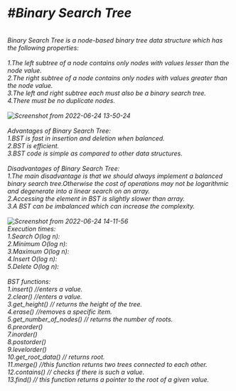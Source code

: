 <i><h1>#Binary Search Tree</h1><br />
Binary Search Tree is a node-based binary tree data structure which has the following properties:<br />
<br />
1.The left subtree of a node contains only nodes with values lesser than the node value.<br />
2.The right subtree of a node contains only nodes with values greater than the node value.<br />
3.The left and right subtree each must also be a binary search tree. <br />
4.There must be no duplicate nodes.<br />
<br />
![Screenshot from 2022-06-24 13-50-24](https://user-images.githubusercontent.com/104670251/175511507-48ad9686-6ac9-4c95-87fa-5597c9d37744.png)
<br />
<br />
Advantages of Binary Search Tree:<br />
1.BST is fast in insertion and deletion when balanced.<br />
2.BST is efficient.<br />
3.BST code is simple as compared to other data structures.<br />
<br />
Disadvantages of Binary Search Tree:<br />
1.The main disadvantage is that we should always implement a balanced binary search tree.Otherwise the cost of operations may not be logarithmic and degenerate into a linear search on an array.<br />
2.Accessing the element in BST is slightly slower than array.<br />
3.A BST can be imbalanced which can increase the complexity.<br />
<br />
![Screenshot from 2022-06-24 14-11-56](https://user-images.githubusercontent.com/104670251/175514722-dbed9e89-3654-4f09-9168-2cd5bc50b782.png)
<br />
Execution times:<br />
1.Search	O(log n):<br />
2.Minimum	O(log n):<br />
3.Maximum	O(log n):<br />
4.Insert	O(log n):<br />
5.Delete	O(log n):<br />
<br />
BST functions:<br />
1.insert() //enters a value.<br />
2.clear() //enters a value.<br />
3.get_height() // returns the height of the tree.<br />
4.erase() //removes a specific item.<br />
5.get_number_of_nodes() // returns the number of roots.<br />
6.preorder()<br />
7.inorder()<br />
8.postorder()<br />
9.levelorder()<br />
10.get_root_data() // returns root.<br />
11.merge() //this function returns two trees connected to each other.<br />
12.contains() // checks if there is such a value.<br />
13.find() // this function returns a pointer to the root of a given value.</i><br />
